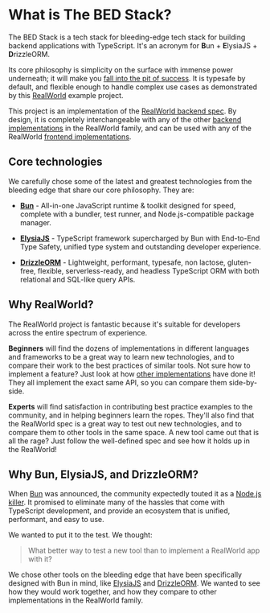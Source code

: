 # What is The BED Stack?

The BED Stack is a tech stack for bleeding-edge tech stack for building backend applications with TypeScript. It's an acronym for **B**un + **E**lysiaJS + **D**rizzleORM.

Its core philosophy is simplicity on the surface with immense power underneath; it will make you [fall into the pit of success](https://blog.codinghorror.com/falling-into-the-pit-of-success/). It is typesafe by default, and flexible enough to handle complex use cases as demonstrated by this [RealWorld](
  https://github.com/gothinkster/realworld
) example project.

This project is an implementation of the [RealWorld backend spec](
  https://www.realworld.how/docs/specs/backend-specs/introduction
). By design, it is completely interchangeable with any of the other [backend implementations](
  https://codebase.show/projects/realworld?category=backend&language=typescript
) in the RealWorld family, and can be used with any of the RealWorld [frontend implementations](
  https://codebase.show/projects/realworld?category=frontend
).

## Core technologies

We carefully chose some of the latest and greatest technologies from the bleeding edge that share our core philosophy. They are:

* **[Bun](https://bun.sh/)** - All-in-one JavaScript runtime & toolkit designed for speed, complete with a bundler, test runner, and Node.js-compatible package manager.

* **[ElysiaJS](https://elysiajs.com/)** - TypeScript framework supercharged by Bun with End-to-End Type Safety, unified type system and outstanding developer experience.

* **[DrizzleORM](https://orm.drizzle.team/)** - Lightweight, performant, typesafe, non lactose, gluten-free, flexible, serverless-ready, and headless TypeScript ORM with both relational and SQL-like query APIs.

## Why RealWorld?

The RealWorld project is fantastic because it's suitable for developers across the entire spectrum of experience.

**Beginners** will find the dozens of implementations in different languages and frameworks to be a great way to learn new technologies, and to compare their work to the best practices of similar tools. Not sure how to implement a feature? Just look at how [other implementations](https://codebase.show/projects/realworld?category=backend&language=typescript) have done it! They all implement the exact same API, so you can compare them side-by-side.

**Experts** will find satisfaction in contributing best practice examples to the community, and in helping beginners learn the ropes. They'll also find that the RealWorld spec is a great way to test out new technologies, and to compare them to other tools in the same space. A new tool came out that is all the rage? Just follow the well-defined spec and see how it holds up in the RealWorld!

## Why Bun, ElysiaJS, and DrizzleORM?

When [Bun](https://bun.sh/) was announced, the community expectedly touted it as a [Node.js killer](https://levelup.gitconnected.com/is-bun-js-the-node-js-killer-ffeb0f89196a). It promised to eliminate many of the hassles that come with TypeScript development, and provide an ecosystem that is unified, performant, and easy to use.

We wanted to put it to the test. We thought: 

> What better way to test a new tool than to implement a RealWorld app with it?

We chose other tools on the bleeding edge that have been specifically designed with Bun in mind, like [ElysiaJS](https://elysiajs.com/) and [DrizzleORM](https://orm.drizzle.team/). We wanted to see how they would work together, and how they compare to other implementations in the RealWorld family.
